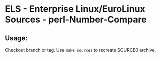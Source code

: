 # ELS - Enterprise Linux/EuroLinux Sources - perl-Number-Compare
 
## Usage:
  Checkout branch or tag. Use `make sources` to recreate  SOURCE0 archive.
